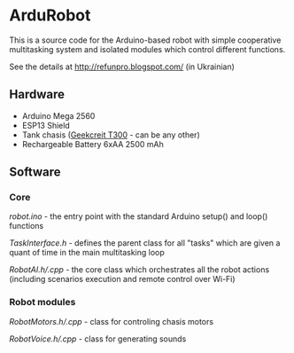 # ArduRobot

This is a source code for the Arduino-based robot with simple cooperative multitasking system and isolated modules which control different functions.

See the details at http://refunpro.blogspot.com/ (in Ukrainian)

## Hardware

* Arduino Mega 2560
* ESP13 Shield
* Tank chasis ([Geekcreit T300](http://www.banggood.com/DIY-DT300-WIFI-Double-Layer-Decker-Tracked-Model-Tank-Compatible-With-Arduino-UNO-R3-p-1079947.html?p=M908156347868201609Y) - can be any other)
* Rechargeable Battery 6xAA 2500 mAh

## Software

### Core

*robot.ino* - the entry point with the standard Arduino setup() and loop() functions

*TaskInterface.h* - defines the parent class for all "tasks" which are given a quant of time in the main multitasking loop

*RobotAI.h/.cpp* - the core class which orchestrates all the robot actions (including scenarios execution and remote control over Wi-Fi)

### Robot modules

*RobotMotors.h/.cpp* - class for controling chasis motors

*RobotVoice.h/.cpp* - class for generating sounds
